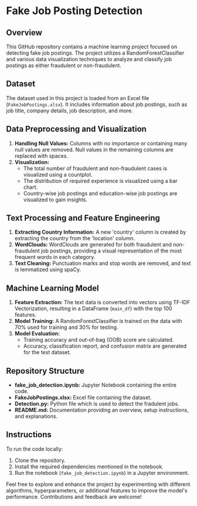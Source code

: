 # Fake Job Posting Detection

## Overview
This GitHub repository contains a machine learning project focused on detecting fake job postings. The project utilizes a RandomForestClassifier and various data visualization techniques to analyze and classify job postings as either fraudulent or non-fraudulent.

## Dataset
The dataset used in this project is loaded from an Excel file (`FakeJobPostings.xlsx`). It includes information about job postings, such as job title, company details, job description, and more.

## Data Preprocessing and Visualization
1. **Handling Null Values:** Columns with no importance or containing many null values are removed. Null values in the remaining columns are replaced with spaces.
2. **Visualization:**
    - The total number of fraudulent and non-fraudulent cases is visualized using a countplot.
    - The distribution of required experience is visualized using a bar chart.
    - Country-wise job postings and education-wise job postings are visualized to gain insights.

## Text Processing and Feature Engineering
1. **Extracting Country Information:** A new 'country' column is created by extracting the country from the 'location' column.
2. **WordClouds:** WordClouds are generated for both fraudulent and non-fraudulent job postings, providing a visual representation of the most frequent words in each category.
3. **Text Cleaning:** Punctuation marks and stop words are removed, and text is lemmatized using spaCy.

## Machine Learning Model
1. **Feature Extraction:** The text data is converted into vectors using TF-IDF Vectorization, resulting in a DataFrame (`main_df`) with the top 100 features.
2. **Model Training:** A RandomForestClassifier is trained on the data with 70% used for training and 30% for testing.
3. **Model Evaluation:**
    - Training accuracy and out-of-bag (OOB) score are calculated.
    - Accuracy, classification report, and confusion matrix are generated for the test dataset.

## Repository Structure
- **fake_job_detection.ipynb:** Jupyter Notebook containing the entire code.
- **FakeJobPostings.xlsx:** Excel file containing the dataset.
- **Detection.py:** Python file which is used to detect the fradulent jobs.
- **README.md:** Documentation providing an overview, setup instructions, and explanations.

## Instructions
To run the code locally:
1. Clone the repository.
2. Install the required dependencies mentioned in the notebook.
3. Run the notebook (`fake_job_detection.ipynb`) in a Jupyter environment.

Feel free to explore and enhance the project by experimenting with different algorithms, hyperparameters, or additional features to improve the model's performance. Contributions and feedback are welcome!
